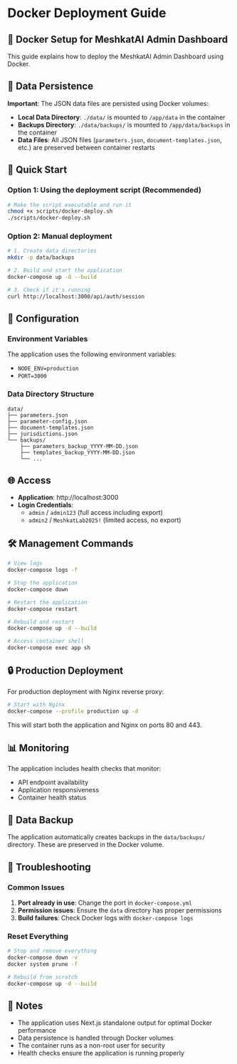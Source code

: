 # Docker Deployment Guide

## 🐳 Docker Setup for MeshkatAI Admin Dashboard

This guide explains how to deploy the MeshkatAI Admin Dashboard using Docker.

## 📁 Data Persistence

**Important**: The JSON data files are persisted using Docker volumes:

- **Local Data Directory**: `./data/` is mounted to `/app/data` in the container
- **Backups Directory**: `./data/backups/` is mounted to `/app/data/backups` in the container
- **Data Files**: All JSON files (`parameters.json`, `document-templates.json`, etc.) are preserved between container restarts

## 🚀 Quick Start

### Option 1: Using the deployment script (Recommended)

```bash
# Make the script executable and run it
chmod +x scripts/docker-deploy.sh
./scripts/docker-deploy.sh
```

### Option 2: Manual deployment

```bash
# 1. Create data directories
mkdir -p data/backups

# 2. Build and start the application
docker-compose up -d --build

# 3. Check if it's running
curl http://localhost:3000/api/auth/session
```

## 🔧 Configuration

### Environment Variables

The application uses the following environment variables:

- `NODE_ENV=production`
- `PORT=3000`

### Data Directory Structure

```
data/
├── parameters.json
├── parameter-config.json
├── document-templates.json
├── jurisdictions.json
└── backups/
    ├── parameters_backup_YYYY-MM-DD.json
    ├── templates_backup_YYYY-MM-DD.json
    └── ...
```

## 🌐 Access

- **Application**: http://localhost:3000
- **Login Credentials**:
  - `admin` / `admin123` (full access including export)
  - `admin2` / `MeshkatLab2025!` (limited access, no export)

## 🛠️ Management Commands

```bash
# View logs
docker-compose logs -f

# Stop the application
docker-compose down

# Restart the application
docker-compose restart

# Rebuild and restart
docker-compose up -d --build

# Access container shell
docker-compose exec app sh
```

## 🔒 Production Deployment

For production deployment with Nginx reverse proxy:

```bash
# Start with Nginx
docker-compose --profile production up -d
```

This will start both the application and Nginx on ports 80 and 443.

## 📊 Monitoring

The application includes health checks that monitor:

- API endpoint availability
- Application responsiveness
- Container health status

## 🔄 Data Backup

The application automatically creates backups in the `data/backups/` directory. These are preserved in the Docker volume.

## 🚨 Troubleshooting

### Common Issues

1. **Port already in use**: Change the port in `docker-compose.yml`
2. **Permission issues**: Ensure the `data` directory has proper permissions
3. **Build failures**: Check Docker logs with `docker-compose logs`

### Reset Everything

```bash
# Stop and remove everything
docker-compose down -v
docker system prune -f

# Rebuild from scratch
docker-compose up -d --build
```

## 📝 Notes

- The application uses Next.js standalone output for optimal Docker performance
- Data persistence is handled through Docker volumes
- The container runs as a non-root user for security
- Health checks ensure the application is running properly
